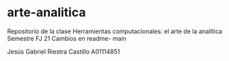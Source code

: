 # arte-analitica
Repositorio de la clase Herramientas computacionales: el arte de la analítica  Semestre FJ 21
Cambios en readme- main

Jesús Gabriel Riestra Castillo
A01114851